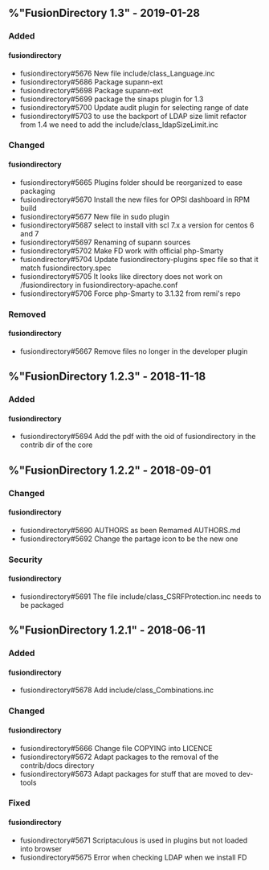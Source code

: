 ## %"FusionDirectory 1.3" - 2019-01-28

### Added

#### fusiondirectory
- fusiondirectory#5676 New file include/class_Language.inc
- fusiondirectory#5686 Package supann-ext
- fusiondirectory#5698 Package supann-ext
- fusiondirectory#5699 package the sinaps plugin for 1.3
- fusiondirectory#5700 Update audit plugin for selecting range of date
- fusiondirectory#5703 to use the backport of LDAP size limit refactor from 1.4 we need to add the include/class_ldapSizeLimit.inc

### Changed

#### fusiondirectory
- fusiondirectory#5665 Plugins folder should be reorganized to ease packaging
- fusiondirectory#5670 Install the new files for OPSI dashboard in RPM build
- fusiondirectory#5677 New file in sudo plugin
- fusiondirectory#5687 select to install vith scl 7.x a version for centos 6 and 7
- fusiondirectory#5697 Renaming of supann sources
- fusiondirectory#5702 Make FD work with official php-Smarty
- fusiondirectory#5704 Update fusiondirectory-plugins spec file so that it match fusiondirectory.spec
- fusiondirectory#5705 It looks like directory does not work on /fusiondirectory in fusiondirectory-apache.conf
- fusiondirectory#5706 Force php-Smarty to 3.1.32 from remi's repo

### Removed

#### fusiondirectory
- fusiondirectory#5667 Remove files no longer in the developer plugin

## %"FusionDirectory 1.2.3" - 2018-11-18

### Added

#### fusiondirectory
- fusiondirectory#5694 Add the pdf with the oid of fusiondirectory in the contrib dir of the core


## %"FusionDirectory 1.2.2" - 2018-09-01

### Changed

#### fusiondirectory
- fusiondirectory#5690 AUTHORS as been Remamed AUTHORS.md
- fusiondirectory#5692 Change the partage icon to be the new one

### Security

#### fusiondirectory
- fusiondirectory#5691 The file include/class_CSRFProtection.inc needs to be packaged


## %"FusionDirectory 1.2.1" - 2018-06-11

### Added

#### fusiondirectory
- fusiondirectory#5678 Add include/class_Combinations.inc

### Changed

#### fusiondirectory
- fusiondirectory#5666 Change file COPYING into LICENCE
- fusiondirectory#5672 Adapt packages to the removal of the contrib/docs directory
- fusiondirectory#5673 Adapt packages for stuff that are moved to dev-tools

### Fixed

#### fusiondirectory
- fusiondirectory#5671 Scriptaculous is used in plugins but not loaded into browser
- fusiondirectory#5675 Error when checking LDAP when we install FD


